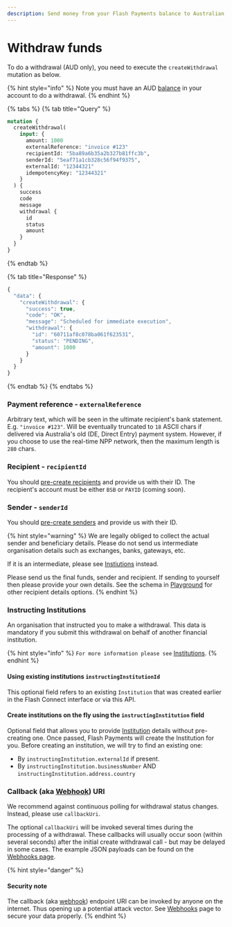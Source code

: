 ```yaml
---
description: Send money from your Flash Payments balance to Australian bank accounts
---
```


# Withdraw funds

To do a withdrawal (AUD only), you need to execute the `createWithdrawal` mutation as below.&#x20;

{% hint style="info" %}
Note you must have an AUD [balance](../balance/) in your account to do a withdrawal.
{% endhint %}

{% tabs %}
{% tab title="Query" %}
```graphql
mutation {
  createWithdrawal(
    input: {
      amount: 1000
      externalReference: "invoice #123"
      recipientId: "5ba89a6b35a2b327b81ffc3b",
      senderId: "5eaf71a1cb328c56f94f9375",
      externalId: "12344321"
      idempotencyKey: "12344321"
    }
  ) {
    success
    code
    message
    withdrawal {
      id
      status
      amount
    }
  }
}
```
{% endtab %}

{% tab title="Response" %}
```javascript
{
  "data": {
    "createWithdrawal": {
      "success": true,
      "code": "OK",
      "message": "Scheduled for immediate execution",
      "withdrawal": {
        "id": "60711af8c078ba061f623531",
        "status": "PENDING",
        "amount": 1000
      }
    }
  }
}
```
{% endtab %}
{% endtabs %}

### Payment reference - `externalReference`

Arbitrary text, which will be seen in the ultimate recipient's bank statement. E.g. `"invoice #123"`. Will be eventually truncated to `18` ASCII chars if delivered via Australia's old (DE, Direct Entry) payment system. However, if you choose to use the real-time NPP network, then the maximum length is `280` chars.

### Recipient - `recipientId`

You should [pre-create recipients](../recipients/#create-a-recipient) and provide us with their ID. The recipient's account must be either `BSB` or `PAYID` (coming soon).

### Sender - `senderId`

You should [pre-create senders](../senders.md#create-a-sender) and provide us with their ID.

{% hint style="warning" %}
We are legally obliged to collect the actual sender and beneficiary details. Please do not send us intermediate organisation details such as exchanges, banks, gateways, etc.&#x20;

If it is an intermediate, please see [Instiutions](withdraw-funds.md#institutions) instead.&#x20;

Please send us the final funds, sender and recipient. If sending to yourself then please provide your own details. See the schema in [Playground](https://api.uat.flash-payments.com.au/) for other recipient details options.
{% endhint %}

### Instructing Institutions&#x20;

An organisation that instructed you to make a withdrawal. This data is mandatory if you submit this withdrawal on behalf of another financial institution.

{% hint style="info" %}
`For more information please see` [Institutions](../institutions.md).
{% endhint %}

#### Using existing institutions `instructingInstitutionId`

This optional field refers to an existing `Institution` that was created earlier in the Flash Connect interface or via this API.

#### Create institutions on the fly using the `instructingInstitution` field

Optional field that allows you to provide [Institution](../institutions.md) details without pre-creating one. Once passed, Flash Payments will create the Institution for you. Before creating an institution, we will try to find an existing one:&#x20;

* By `instructingInstitution.externalId` if present.
* By `instructingInstitution.businessNumber` AND `instructingInstitution.address.country`

### Callback (aka [Webhook](../webhooks/adhoc-webhooks.md)) URI

We recommend against continuous polling for withdrawal status changes. Instead, please use `callbackUri`.

The optional `callbackUri` will be invoked several times during the processing of a withdrawal. These callbacks will usually occur soon (within several seconds) after the initial create withdrawal call - but may be delayed in some cases. The example JSON payloads can be found on the [Webhooks page](../webhooks/#example-payloads).

{% hint style="danger" %}
#### Security note

The callback (aka [webhook](../webhooks/adhoc-webhooks.md)) endpoint URI can be invoked by anyone on the internet. Thus opening up a potential attack vector. See [Webhooks](../webhooks/adhoc-webhooks.md) page to secure your data properly.
{% endhint %}
